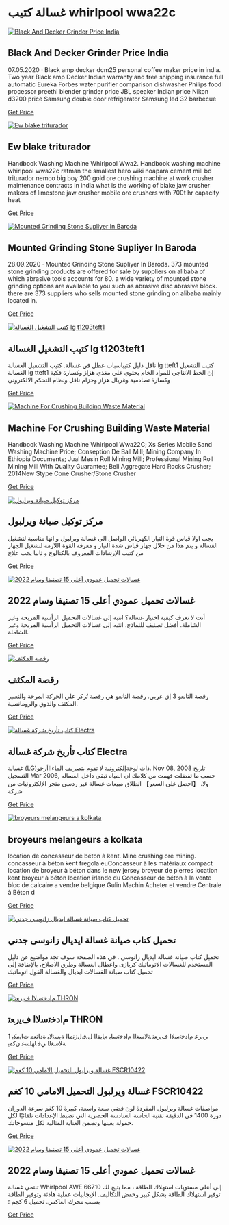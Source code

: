 # غسالة كتيب whirlpool wwa22c
<a href="https://mnn.zoosnet.net/LR/Chatpre.aspx?id=MNN94995150&p=https://vbl.co.za/" target="_blank">![Black And Decker Grinder Price India](https://raw.githubusercontent.com/gcmcrusher/imgs/main/203.jpg)</a>
## Black And Decker Grinder Price India
07.05.2020 · Black amp decker dcm25 personal coffee maker price in india. Two year Black amp Decker Indian warranty and free shipping insurance full automatic Eureka Forbes water purifier comparison dishwasher Philips food processor preethi blender grinder price JBL speaker Indian price Nikon d3200 price Samsung double door refrigerator Samsung led 32 barbecue 
<a href="https://mnn.zoosnet.net/LR/Chatpre.aspx?id=MNN94995150&p=https://vbl.co.za/" target="_blank">Get Price</a>
<a href="https://mnn.zoosnet.net/LR/Chatpre.aspx?id=MNN94995150&p=https://vbl.co.za/" target="_blank">![Ew blake triturador](https://raw.githubusercontent.com/gcmcrusher/imgs/main/43.jpg)</a>
## Ew blake triturador
Handbook Washing Machine Whirlpool Wwa2. Handbook washing machine whirlpool wwa22c ratman the smallest hero wiki noapara cement mill bd triturador nemco big boy 200 gold ore crushing machine at work crusher maintenance contracts in india what is the working of blake jaw crusher makers of limestone jaw crusher mobile ore crushers with 700t hr capacity heat 
<a href="https://mnn.zoosnet.net/LR/Chatpre.aspx?id=MNN94995150&p=https://vbl.co.za/" target="_blank">Get Price</a>
<a href="https://mnn.zoosnet.net/LR/Chatpre.aspx?id=MNN94995150&p=https://vbl.co.za/" target="_blank">![Mounted Grinding Stone Supliyer In Baroda](https://raw.githubusercontent.com/gcmcrusher/imgs/main/825.jpg)</a>
## Mounted Grinding Stone Supliyer In Baroda
28.09.2020 · Mounted Grinding Stone Supliyer In Baroda. 373 mounted stone grinding products are offered for sale by suppliers on alibaba of which abrasive tools accounts for 80. a wide variety of mounted stone grinding options are available to you such as abrasive disc abrasive block. there are 373 suppliers who sells mounted stone grinding on alibaba mainly located in.
<a href="https://mnn.zoosnet.net/LR/Chatpre.aspx?id=MNN94995150&p=https://vbl.co.za/" target="_blank">Get Price</a>
<a href="https://mnn.zoosnet.net/LR/Chatpre.aspx?id=MNN94995150&p=https://vbl.co.za/" target="_blank">![كتيب التشغيل الغسالة lg t1203teft1](https://raw.githubusercontent.com/gcmcrusher/imgs/main/794.jpg)</a>
## كتيب التشغيل الغسالة lg t1203teft1
ناقل دليل كتيباسباب عطل في غسالة. كتيب التشغيل الغسالة lg tteft1 كتيب التشغيل الغسالة lg tteft1 إن الخط الانتاجي للمواد الخام يحتوي علي مغذي هزاز وكسارة فكية وكسارة تصادمية وغربال هزاز وحزام ناقل ونظام التحكم الالكتروني 
<a href="https://mnn.zoosnet.net/LR/Chatpre.aspx?id=MNN94995150&p=https://vbl.co.za/" target="_blank">Get Price</a>
<a href="https://mnn.zoosnet.net/LR/Chatpre.aspx?id=MNN94995150&p=https://vbl.co.za/" target="_blank">![Machine For Crushing Building Waste Material](https://raw.githubusercontent.com/gcmcrusher/imgs/main/414.jpg)</a>
## Machine For Crushing Building Waste Material
Handbook Washing Machine Whirlpool Wwa22C; Xs Series Mobile Sand Washing Machine Price; Conseption De Ball Mill; Mining Company In Ethiopia Documents; Jual Mesin Roll Mining Mill; Professional Mining Roll Mining Mill With Quality Guarantee; Beli Aggregate Hard Rocks Crusher; 2014New Stype Cone Crusher/Stone Crusher
<a href="https://mnn.zoosnet.net/LR/Chatpre.aspx?id=MNN94995150&p=https://vbl.co.za/" target="_blank">Get Price</a>
<a href="https://mnn.zoosnet.net/LR/Chatpre.aspx?id=MNN94995150&p=https://vbl.co.za/" target="_blank">![مركز توكيل صيانة ويرلبول ](https://raw.githubusercontent.com/gcmcrusher/imgs/main/531.jpg)</a>
## مركز توكيل صيانة ويرلبول 
يجب اولا قياس قوة التيار الكهربائي الواصل الى غسالة ويرلبول و انها مناسبة لتشغيل الغسالة و يتم هذا من خلال جهاز قياس شدة التيار و معرفة القوة اللازمة لتشغيل الجهاز من كتيب الإرشادات المعروف بالكتالوج و ثانيا يجب علاج 
<a href="https://mnn.zoosnet.net/LR/Chatpre.aspx?id=MNN94995150&p=https://vbl.co.za/" target="_blank">Get Price</a>
<a href="https://mnn.zoosnet.net/LR/Chatpre.aspx?id=MNN94995150&p=https://vbl.co.za/" target="_blank">![غسالات تحميل عمودي أعلى 15 تصنيفا وسام 2022](https://raw.githubusercontent.com/gcmcrusher/imgs/main/343.jpg)</a>
## غسالات تحميل عمودي أعلى 15 تصنيفا وسام 2022
أنت لا تعرف كيفية اختيار غسالة؟ انتبه إلى غسالات التحميل الرأسية المريحة وغير الشاملة. أفضل تصنيف للنماذج. انتبه إلى غسالات التحميل الرأسية المريحة وغير الشاملة.
<a href="https://mnn.zoosnet.net/LR/Chatpre.aspx?id=MNN94995150&p=https://vbl.co.za/" target="_blank">Get Price</a>
<a href="https://mnn.zoosnet.net/LR/Chatpre.aspx?id=MNN94995150&p=https://vbl.co.za/" target="_blank">![رقصة المكثف](https://raw.githubusercontent.com/gcmcrusher/imgs/main/415.jpg)</a>
## رقصة المكثف
رقصة التانغو 3 إي عربي. رقصة التانغو هي رقصة تُركز على الحركة المرحة والتعبير المكثف والذوق والرومانسية.
<a href="https://mnn.zoosnet.net/LR/Chatpre.aspx?id=MNN94995150&p=https://vbl.co.za/" target="_blank">Get Price</a>
<a href="https://mnn.zoosnet.net/LR/Chatpre.aspx?id=MNN94995150&p=https://vbl.co.za/" target="_blank">![كتاب تأريخ شركة غسالة Electra](https://raw.githubusercontent.com/gcmcrusher/imgs/main/341.jpg)</a>
## كتاب تأريخ شركة غسالة Electra
غسالة (LG)ذات لوحةإلكترونية لا تقوم بتصريف الماء!!أرجو. Nov 08, 2008 تاريخ التسجيل Mar 2006, حسب ما تفضلت فهمت من كلامك ان المياه تبقى داخل الغساله ولا. 【احصل على السعر】 انطلاق مبيعات غسالة غير ردسى متجر الإلكترونيات من شركة 
<a href="https://mnn.zoosnet.net/LR/Chatpre.aspx?id=MNN94995150&p=https://vbl.co.za/" target="_blank">Get Price</a>
<a href="https://mnn.zoosnet.net/LR/Chatpre.aspx?id=MNN94995150&p=https://vbl.co.za/" target="_blank">![broyeurs melangeurs a kolkata](https://raw.githubusercontent.com/gcmcrusher/imgs/main/520.jpg)</a>
## broyeurs melangeurs a kolkata
location de concasseur de béton à kent. Mine crushing ore mining. concasseur à béton kent fregola euConcasseur à les matériaux compact location de broyeur à béton dans le new jersey broyeur de pierres location kent broyeur à béton location irlande du Concasseur de béton à la vente bloc de calcaire a vendre belgique Gulin Machin Acheter et vendre Centrale à Béton d 
<a href="https://mnn.zoosnet.net/LR/Chatpre.aspx?id=MNN94995150&p=https://vbl.co.za/" target="_blank">Get Price</a>
<a href="https://mnn.zoosnet.net/LR/Chatpre.aspx?id=MNN94995150&p=https://vbl.co.za/" target="_blank">![تحميل كتاب صيانة غسالة ايديال زانوسى جدني](https://raw.githubusercontent.com/gcmcrusher/imgs/main/322.jpg)</a>
## تحميل كتاب صيانة غسالة ايديال زانوسى جدني
تحميل كتاب صيانة غسالة ايديال زانوسى . في هذه الصفحة سوف تجد مواضيع عن دليل المستخدم للغسالات الاتوماتيك كريازى واعطال الغسالة وطرق الاصلاح، بالإضافة إلى تحميل كتاب صيانة الغسالات ايديال والغسالة الفول اتوماتيك 
<a href="https://mnn.zoosnet.net/LR/Chatpre.aspx?id=MNN94995150&p=https://vbl.co.za/" target="_blank">Get Price</a>
<a href="https://mnn.zoosnet.net/LR/Chatpre.aspx?id=MNN94995150&p=https://vbl.co.za/" target="_blank">![ﻡﺍﺩﺧﺗﺳﻻﺍ ﻑﻳﺭﻌﺗ THRON](https://raw.githubusercontent.com/gcmcrusher/imgs/main/492.jpg)</a>
## ﻡﺍﺩﺧﺗﺳﻻﺍ ﻑﻳﺭﻌﺗ THRON
1 ﻲﺑﺭﻋ ﻡﺍﺩﺧﺗﺳﻻﺍ ﻑﻳﺭﻌﺗ ﺔﻟﺎﺳﻐﻟﺍ ﻡﺍﺩﺧﺗﺳﺎﺑ ﻡﺎﻳﻘﻟﺍ ﻝﺑﻗ.ﻝﺯﻧﻣﻠﻟ ﺔﺑﺳﻧﻟﺎﺑ ﺓﺩﺎﺗﻌﻣ ﺕﺎﻳﻣﻛﺑ ﺔﻟﺎﺳﻐﻟﺍ ﻲﻓ ﺎﻬﻠﺳﻏ ﻥﻛﻣﻳ
<a href="https://mnn.zoosnet.net/LR/Chatpre.aspx?id=MNN94995150&p=https://vbl.co.za/" target="_blank">Get Price</a>
<a href="https://mnn.zoosnet.net/LR/Chatpre.aspx?id=MNN94995150&p=https://vbl.co.za/" target="_blank">![غسالة ويرلبول التحميل الامامي 10 كغم FSCR10422](https://raw.githubusercontent.com/gcmcrusher/imgs/main/671.jpg)</a>
## غسالة ويرلبول التحميل الامامي 10 كغم FSCR10422
مواصفات غسالة ويرلبول المفردة لون فضي سعة واسعة، كبيرة 10 كغم سرعة الدوران دورة 1400 في الدقيقة تقنية الحاسة السادسة الحصرية التي تضبط الإعدادات تلقائيًا لكل حمولة بعينها وتضمن العناية المثالية لكل منسوجاتك.
<a href="https://mnn.zoosnet.net/LR/Chatpre.aspx?id=MNN94995150&p=https://vbl.co.za/" target="_blank">Get Price</a>
<a href="https://mnn.zoosnet.net/LR/Chatpre.aspx?id=MNN94995150&p=https://vbl.co.za/" target="_blank">![غسالات تحميل عمودي أعلى 15 تصنيفا وسام 2022](https://raw.githubusercontent.com/gcmcrusher/imgs/main/515.jpg)</a>
## غسالات تحميل عمودي أعلى 15 تصنيفا وسام 2022
تنتمي غسالة Whirlpool AWE 66710 إلى أعلى مستويات استهلاك الطاقة ، مما يتيح لك توفير استهلاك الطاقة بشكل كبير وخفض التكاليف. الإيجابيات عملية هادئة وتوفير الطاقة بسبب محرك العاكس. تحميل 6 كجم ؛
<a href="https://mnn.zoosnet.net/LR/Chatpre.aspx?id=MNN94995150&p=https://vbl.co.za/" target="_blank">Get Price</a>
